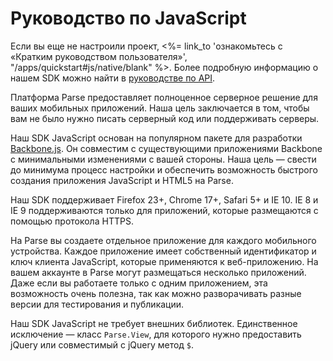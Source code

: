 # Руководство по JavaScript

Если вы еще не настроили проект, <%= link_to 'ознакомьтесь с «Кратким руководством пользователя»', "/apps/quickstart#js/native/blank" %>. Более подробную информацию о нашем SDK можно найти в [руководстве по API](/docs/js).

Платформа Parse предоставляет полноценное серверное решение для ваших мобильных приложений. Наша цель заключается в том, чтобы вам не было нужно писать серверный код или поддерживать серверы.

Наш SDK JavaScript основан на популярном пакете для разработки [Backbone.js](http://documentcloud.github.com/backbone/). Он совместим с существующими приложениями Backbone с минимальными изменениями с вашей стороны. Наша цель &mdash; свести до минимума процесс настройки и обеспечить возможность быстрого создания приложения JavaScript и HTML5 на Parse.

Наш SDK поддерживает Firefox 23+, Chrome 17+, Safari 5+ и IE 10. IE 8 и IE 9 поддерживаются только для приложений, которые размещаются с помощью протокола HTTPS.

На Parse вы создаете отдельное приложение для каждого мобильного устройства. Каждое приложение имеет собственный идентификатор и ключ клиента JavaScript, которые применяются к веб-приложению. На вашем аккаунте в Parse могут размещаться несколько приложений. Даже если вы работаете только с одним приложением, эта возможность очень полезна, так как можно разворачивать разные версии для тестирования и публикации.

Наш SDK JavaScript не требует внешних библиотек. Единственное исключение &mdash; класс `Parse.View`, для которого нужно предоставить jQuery или совместимый с jQuery метод `$`.
